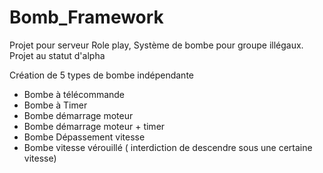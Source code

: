 # Bomb_Framework
Projet pour serveur Role play, Système de bombe pour groupe illégaux. 
Projet au statut d'alpha

Création de 5 types de bombe indépendante 
- Bombe à télécommande
- Bombe à Timer
- Bombe démarrage moteur
- Bombe démarrage moteur + timer 
- Bombe Dépassement vitesse
- Bombe vitesse vérouillé ( interdiction de descendre sous une certaine vitesse) 
